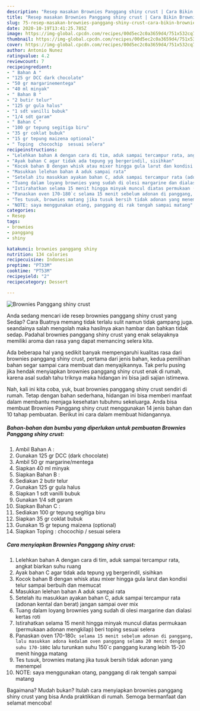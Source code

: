 ```yaml
---
description: "Resep masakan Brownies Panggang shiny crust | Cara Bikin Brownies Panggang shiny crust Yang Paling Enak"
title: "Resep masakan Brownies Panggang shiny crust | Cara Bikin Brownies Panggang shiny crust Yang Paling Enak"
slug: 75-resep-masakan-brownies-panggang-shiny-crust-cara-bikin-brownies-panggang-shiny-crust-yang-paling-enak
date: 2020-10-19T13:41:25.785Z
image: https://img-global.cpcdn.com/recipes/00d5ec2c0a3659d4/751x532cq70/brownies-panggang-shiny-crust-foto-resep-utama.jpg
thumbnail: https://img-global.cpcdn.com/recipes/00d5ec2c0a3659d4/751x532cq70/brownies-panggang-shiny-crust-foto-resep-utama.jpg
cover: https://img-global.cpcdn.com/recipes/00d5ec2c0a3659d4/751x532cq70/brownies-panggang-shiny-crust-foto-resep-utama.jpg
author: Antonio Nunez
ratingvalue: 4.2
reviewcount: 7
recipeingredient:
- " Bahan A "
- "125 gr DCC dark chocolate"
- "50 gr margarinementega"
- "40 ml minyak"
- " Bahan B "
- "2 butir telur"
- "125 gr gula halus"
- "1 sdt vanilli bubuk"
- "1/4 sdt garam"
- " Bahan C "
- "100 gr tepung segitiga biru"
- "35 gr coklat bubuk"
- "15 gr tepung maizena optional"
- " Toping  chocochip  sesuai selera"
recipeinstructions:
- "Lelehkan bahan A dengan cara di tim, aduk sampai tercampur rata, angkat biarkan suhu ruang"
- "Ayak bahan C agar tidak ada tepung yg bergerindil, sisihkan"
- "Kocok bahan B dengan whisk atau mixer hingga gula larut dan kondisi telur sampai berbuih dan memucat"
- "Masukkan lelehan bahan A aduk sampai rata"
- "Setelah itu masukkan ayakan bahan C, aduk sampai tercampur rata (adonan kental dan berat) jangan sampai over mix"
- "Tuang dalam loyang brownies yang sudah di olesi margarine dan dialasi kertas roti"
- "Istirahatkan selama 15 menit hingga minyak muncul diatas permukaan (permukaan adonan mengkilap) beri toping sesuai selera"
- "Panaskan oven 170-180`c selama 15 menit sebelum adonan di panggang, lalu masukkan adona kedalam oven panggang selama 20 menit dengan suhu 170-180`c lalu turunkan suhu 150`c panggang kurang lebih 15-20 menit hingga matang"
- "Tes tusuk, brownies matang jika tusuk bersih tidak adonan yang menempel"
- "NOTE: saya menggunakan otang, panggang di rak tengah sampai matang"
categories:
- Resep
tags:
- brownies
- panggang
- shiny

katakunci: brownies panggang shiny 
nutrition: 134 calories
recipecuisine: Indonesian
preptime: "PT33M"
cooktime: "PT53M"
recipeyield: "2"
recipecategory: Dessert

---
```



![Brownies Panggang shiny crust](https://img-global.cpcdn.com/recipes/00d5ec2c0a3659d4/751x532cq70/brownies-panggang-shiny-crust-foto-resep-utama.jpg)

Anda sedang mencari ide resep brownies panggang shiny crust yang Sedap? Cara Buatnya memang tidak terlalu sulit namun tidak gampang juga. seandainya salah mengolah maka hasilnya akan hambar dan bahkan tidak sedap. Padahal brownies panggang shiny crust yang enak selayaknya memiliki aroma dan rasa yang dapat memancing selera kita.



Ada beberapa hal yang sedikit banyak mempengaruhi kualitas rasa dari brownies panggang shiny crust, pertama dari jenis bahan, kedua pemilihan bahan segar sampai cara membuat dan menyajikannya. Tak perlu pusing jika hendak menyiapkan brownies panggang shiny crust enak di rumah, karena asal sudah tahu triknya maka hidangan ini bisa jadi sajian istimewa.


Nah, kali ini kita coba, yuk, buat brownies panggang shiny crust sendiri di rumah. Tetap dengan bahan sederhana, hidangan ini bisa memberi manfaat dalam membantu menjaga kesehatan tubuhmu sekeluarga. Anda bisa membuat Brownies Panggang shiny crust menggunakan 14 jenis bahan dan 10 tahap pembuatan. Berikut ini cara dalam membuat hidangannya.

<!--inarticleads1-->

##### Bahan-bahan dan bumbu yang diperlukan untuk pembuatan Brownies Panggang shiny crust:

1. Ambil  Bahan A :
1. Gunakan 125 gr DCC (dark chocolate)
1. Ambil 50 gr margarine/mentega
1. Siapkan 40 ml minyak
1. Siapkan  Bahan B :
1. Sediakan 2 butir telur
1. Gunakan 125 gr gula halus
1. Siapkan 1 sdt vanilli bubuk
1. Gunakan 1/4 sdt garam
1. Siapkan  Bahan C :
1. Sediakan 100 gr tepung segitiga biru
1. Siapkan 35 gr coklat bubuk
1. Gunakan 15 gr tepung maizena (optional)
1. Siapkan  Toping : chocochip / sesuai selera




<!--inarticleads2-->

##### Cara menyiapkan Brownies Panggang shiny crust:

1. Lelehkan bahan A dengan cara di tim, aduk sampai tercampur rata, angkat biarkan suhu ruang
1. Ayak bahan C agar tidak ada tepung yg bergerindil, sisihkan
1. Kocok bahan B dengan whisk atau mixer hingga gula larut dan kondisi telur sampai berbuih dan memucat
1. Masukkan lelehan bahan A aduk sampai rata
1. Setelah itu masukkan ayakan bahan C, aduk sampai tercampur rata (adonan kental dan berat) jangan sampai over mix
1. Tuang dalam loyang brownies yang sudah di olesi margarine dan dialasi kertas roti
1. Istirahatkan selama 15 menit hingga minyak muncul diatas permukaan (permukaan adonan mengkilap) beri toping sesuai selera
1. Panaskan oven 170-180`c selama 15 menit sebelum adonan di panggang, lalu masukkan adona kedalam oven panggang selama 20 menit dengan suhu 170-180`c lalu turunkan suhu 150`c panggang kurang lebih 15-20 menit hingga matang
1. Tes tusuk, brownies matang jika tusuk bersih tidak adonan yang menempel
1. NOTE: saya menggunakan otang, panggang di rak tengah sampai matang




Bagaimana? Mudah bukan? Itulah cara menyiapkan brownies panggang shiny crust yang bisa Anda praktikkan di rumah. Semoga bermanfaat dan selamat mencoba!
